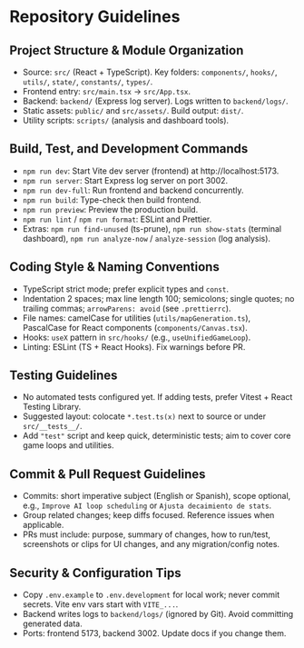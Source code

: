 # Repository Guidelines

## Project Structure & Module Organization

- Source: `src/` (React + TypeScript). Key folders: `components/`, `hooks/`, `utils/`, `state/`, `constants/`, `types/`.
- Frontend entry: `src/main.tsx` → `src/App.tsx`.
- Backend: `backend/` (Express log server). Logs written to `backend/logs/`.
- Static assets: `public/` and `src/assets/`. Build output: `dist/`.
- Utility scripts: `scripts/` (analysis and dashboard tools).

## Build, Test, and Development Commands

- `npm run dev`: Start Vite dev server (frontend) at http://localhost:5173.
- `npm run server`: Start Express log server on port 3002.
- `npm run dev-full`: Run frontend and backend concurrently.
- `npm run build`: Type-check then build frontend.
- `npm run preview`: Preview the production build.
- `npm run lint` / `npm run format`: ESLint and Prettier.
- Extras: `npm run find-unused` (ts-prune), `npm run show-stats` (terminal dashboard), `npm run analyze-now` / `analyze-session` (log analysis).

## Coding Style & Naming Conventions

- TypeScript strict mode; prefer explicit types and `const`.
- Indentation 2 spaces; max line length 100; semicolons; single quotes; no trailing commas; `arrowParens: avoid` (see `.prettierrc`).
- File names: camelCase for utilities (`utils/mapGeneration.ts`), PascalCase for React components (`components/Canvas.tsx`).
- Hooks: `useX` pattern in `src/hooks/` (e.g., `useUnifiedGameLoop`).
- Linting: ESLint (TS + React Hooks). Fix warnings before PR.

## Testing Guidelines

- No automated tests configured yet. If adding tests, prefer Vitest + React Testing Library.
- Suggested layout: colocate `*.test.ts(x)` next to source or under `src/__tests__/`.
- Add `"test"` script and keep quick, deterministic tests; aim to cover core game loops and utilities.

## Commit & Pull Request Guidelines

- Commits: short imperative subject (English or Spanish), scope optional, e.g., `Improve AI loop scheduling` or `Ajusta decaimiento de stats`.
- Group related changes; keep diffs focused. Reference issues when applicable.
- PRs must include: purpose, summary of changes, how to run/test, screenshots or clips for UI changes, and any migration/config notes.

## Security & Configuration Tips

- Copy `.env.example` to `.env.development` for local work; never commit secrets. Vite env vars start with `VITE_...`.
- Backend writes logs to `backend/logs/` (ignored by Git). Avoid committing generated data.
- Ports: frontend 5173, backend 3002. Update docs if you change them.
